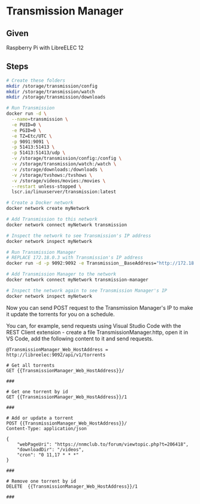# Transmission Manager

## Given

Raspberry Pi with LibreELEC 12

## Steps

```bash
# Create these folders
mkdir /storage/transmission/config
mkdir /storage/transmission/watch
mkdir /storage/transmission/downloads

# Run Transmission
docker run -d \
  --name=transmission \
  -e PUID=0 \
  -e PGID=0 \
  -e TZ=Etc/UTC \
  -p 9091:9091 \
  -p 51413:51413 \
  -p 51413:51413/udp \
  -v /storage/transmission/config:/config \
  -v /storage/transmission/watch:/watch \
  -v /storage/downloads:/downloads \
  -v /storage/tvshows:/tvshows \
  -v /storage/videos/movies:/movies \
  --restart unless-stopped \
  lscr.io/linuxserver/transmission:latest

# Create a Docker network
docker network create myNetwork

# Add Transmission to this network
docker network connect myNetwork transmission

# Inspect the network to see Transmission's IP address
docker network inspect myNetwork

# Run Transmission Manager
# REPLACE 172.18.0.3 with Transmission's IP address
docker run -d -p 9092:9092 -e Transmission__BaseAddress="http://172.18.0.3:9091" --name=transmission-manager ghcr.io/aannenko/transmission-manager:main

# Add Transmission Manager to the network
docker network connect myNetwork transmission-manager

# Inspect the network again to see Transmission Manager's IP
docker network inspect myNetwork
```

Now you can send POST request to the Transmission Manager's IP to make it update the torrents for you on a schedule.

You can, for example, send requests using Visual Studio Code with the REST Client extension - create a file TransmissionManager.http, open it in VS Code, add the following content to it and send requests.

```http
@TransmissionManager_Web_HostAddress = http://libreelec:9092/api/v1/torrents

# Get all torrents
GET {{TransmissionManager_Web_HostAddress}}/

###

# Get one torrent by id
GET {{TransmissionManager_Web_HostAddress}}/1

###

# Add or update a torrent
POST {{TransmissionManager_Web_HostAddress}}/
Content-Type: application/json

{
    "webPageUri": "https://nnmclub.to/forum/viewtopic.php?t=206418",
    "downloadDir": "/videos",
    "cron": "0 11,17 * * *"
}

###

# Remove one torrent by id
DELETE  {{TransmissionManager_Web_HostAddress}}/1

###
```